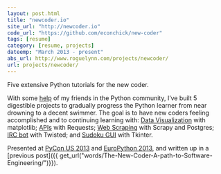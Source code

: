 ```yaml
---
layout: post.html
title: "newcoder.io"
site_url: "http://newcoder.io"
code_url: "https://github.com/econchick/new-coder"
tags: [resume]
category: [resume, projects]
dateemp: "March 2013 - present"
abs_url: http://www.roguelynn.com/projects/newcoder/
url: projects/newcoder/
---
```


Five extensive Python tutorials for the new coder.

With some [help][contributions] of my friends in the Python community, I’ve built 5 digestible projects to gradually progress the Python learner from near drowning to a decent swimmer. The goal is to have new coders feeling accomplished and to continuing learning with: [Data Visualization][dv] with matplotlib; [APIs][apis] with Requests; [Web Scraping][web] with Scrapy and Postgres; [IRC bot][irc] with Twisted; and [Sudoku GUI][gui] with Tkinter.

Presented at [PyCon US 2013][pycon] and [EuroPython 2013][EP], and written up in a [previous post]({{ get_url("words/The-New-Coder-A-path-to-Software-Engineering/")}}).

[contributions]: http://newcoder.io/about
[pycon]: https://www.youtube.com/watch?v=5hBMlTFfOJg
[EP]: https://ep2013.europython.eu/conference/talks/sink-or-swim-5-life-jackets-to-throw-to-new-coders
[dv]: http://newcoder.io/dataviz
[apis]: http://newcoder.io/api
[web]: http://newcoder.io/scrape
[gui]: http://newcoder.io/gui
[irc]: http://newcoder.io/networks